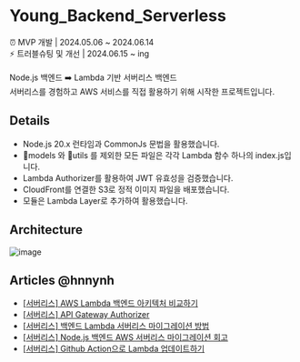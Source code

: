 # Young_Backend_Serverless

⏰ MVP 개발  |  2024.05.06 ~ 2024.06.14<br/>
⚡ 트러블슈팅 및 개선  |  2024.06.15 ~ ing<br/><br/>
Node.js 백엔드 ➡️ Lambda 기반 서버리스 백엔드 <br/>
서버리스를 경험하고 AWS 서비스를 직접 활용하기 위해 시작한 프로젝트입니다. <br/>

## Details

- Node.js 20.x 런타임과 CommonJs 문법을 활용했습니다.
- 📁models 와 📁utils 를 제외한 모든 파일은 각각 Lambda 함수 하나의 index.js입니다.
- Lambda Authorizer를 활용하여 JWT 유효성을 검증했습니다.
- CloudFront를 연결한 S3로 정적 이미지 파일을 배포했습니다.
- 모듈은 Lambda Layer로 추가하여 활용했습니다.

## Architecture

![image](https://github.com/Young-Season/Young_Backend_Serverless/assets/83288181/f67ffedb-6038-4cfc-b4a6-4d32629b04b2)


## Articles @hnnynh
- [[서버리스] AWS Lambda 백엔드 아키텍처 비교하기](https://velog.io/@hnnynh/%EC%84%9C%EB%B2%84%EB%A6%AC%EC%8A%A4-AWS-Lambda-%EB%B0%B1%EC%97%94%EB%93%9C-%EC%95%84%ED%82%A4%ED%85%8D%EC%B2%98-%EB%B9%84%EA%B5%90%ED%95%98%EA%B8%B0)
- [[서버리스] API Gateway Authorizer](https://velog.io/@hnnynh/API-Gateway-Authorizer)
- [[서버리스] 백엔드 Lambda 서버리스 마이그레이션 방법](https://velog.io/@hnnynh/%EB%B0%B1%EC%97%94%EB%93%9C-Lambda-%EC%84%9C%EB%B2%84%EB%A6%AC%EC%8A%A4-%EB%A7%88%EC%9D%B4%EA%B7%B8%EB%A0%88%EC%9D%B4%EC%85%98-%EB%B0%A9%EB%B2%95)
- [[서버리스] Node.js 백엔드 AWS 서버리스 마이그레이션 회고](https://velog.io/@hnnynh/%EC%84%9C%EB%B2%84%EB%A6%AC%EC%8A%A4-%EB%A7%88%EC%9D%B4%EA%B7%B8%EB%A0%88%EC%9D%B4%EC%85%98-%ED%9A%8C%EA%B3%A0)
- [[서버리스] Github Action으로 Lambda 업데이트하기](https://velog.io/@hnnynh/%EC%84%9C%EB%B2%84%EB%A6%AC%EC%8A%A4-Github-Action%EC%9C%BC%EB%A1%9C-Lambda-%EC%97%85%EB%8D%B0%EC%9D%B4%ED%8A%B8%ED%95%98%EA%B8%B0)
